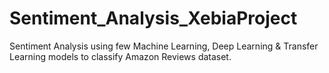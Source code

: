 # Sentiment_Analysis_XebiaProject
Sentiment Analysis using few Machine Learning, Deep Learning &amp; Transfer Learning models to classify Amazon Reviews dataset. 
